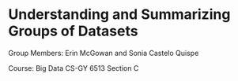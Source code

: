 # Understanding and Summarizing Groups of Datasets


Group Members: Erin McGowan and Sonia Castelo Quispe


Course: Big Data CS-GY 6513 Section C
